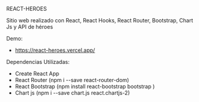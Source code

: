 REACT-HEROES

Sitio web realizado con React, React Hooks, React Router, Bootstrap, Chart Js y API de héroes

Demo:

- https://react-heroes.vercel.app/

Dependencias Utilizadas:

- Create React App
- React Router (npm i --save react-router-dom)
- React Bootstrap (npm install react-bootstrap bootstrap )
- Chart js (npm i --save chart.js react.chartjs-2)
